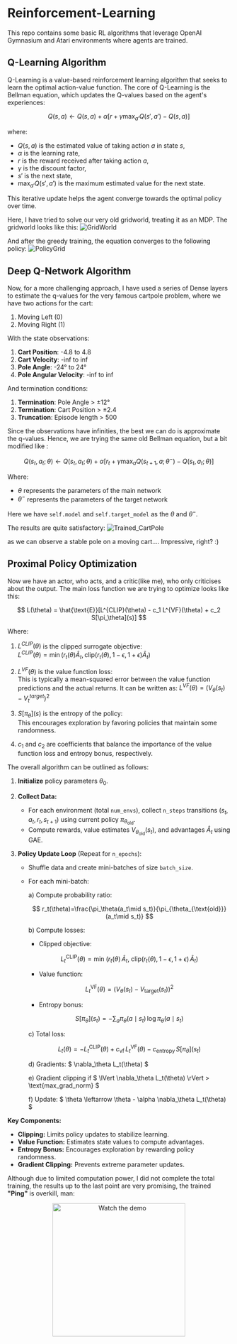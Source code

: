 # Reinforcement-Learning
This repo contains some basic RL algorithms that leverage OpenAI Gymnasium and Atari environments where agents are trained.

## Q-Learning Algorithm
Q-Learning is a value-based reinforcement learning algorithm that seeks to learn the optimal action-value function. The core of Q-Learning is the Bellman equation, which updates the Q-values based on the agent's experiences:

$$
Q(s, a) \leftarrow Q(s, a) + \alpha \left[ r + \gamma \max_{a'} Q(s', a') - Q(s, a) \right]
$$

where:
- $Q(s, a)$ is the estimated value of taking action $a$ in state $s$,
- $\alpha$ is the learning rate,
- $r$ is the reward received after taking action $a$,
- $\gamma$ is the discount factor,
- $s'$ is the next state,
- $\max_{a'} Q(s', a')$ is the maximum estimated value for the next state.

This iterative update helps the agent converge towards the optimal policy over time.

Here, I have tried to solve our very old gridworld, treating it as an MDP. The gridworld looks like this:
![GridWorld](images/gridworld.png)

And after the greedy training, the equation converges to the following policy:
![PolicyGrid](images/policy_grid.png)


## Deep Q-Network Algorithm
Now, for a more challenging approach, I have used a series of Dense layers to estimate the q-values for the very famous cartpole problem, 
where we have two actions for the cart:
1. Moving Left (0)
2. Moving Right (1)

With the state observations:
1. **Cart Position**: -4.8 to 4.8
2. **Cart Velocity**: -inf to inf
3. **Pole Angle**: -24° to 24°
4. **Pole Angular Velocity**: -inf to inf

And termination conditions:
1. **Termination**: Pole Angle > ±12°
2. **Termination**: Cart Position > ±2.4
3. **Truncation**: Episode length > 500

Since the observations have infinities, the best we can do is approximate the q-values. Hence, we are trying the same old Bellman equation, but a bit modified like :

$$
Q(s_t, a_t; \theta) \leftarrow Q(s_t, a_t; \theta) + \alpha [r_t + \gamma \max_{a} Q(s_{t+1}, a; \theta^-) - Q(s_t, a_t; \theta)]
$$  

Where:  
   - $\theta$ represents the parameters of the main network  
   - $\theta^-$ represents the parameters of the target network

Here we have `self.model` and `self.target_model` as the $\theta$ and $\theta^-$.

The results are quite satisfactory:
![Trained_CartPole](videos/cartpole_run.gif)

as we can observe a stable pole on a moving cart.... Impressive, right? :) 

## Proximal Policy Optimization
Now we have an actor, who acts, and a critic(like me), who only criticises about the output. The main loss function we are trying to optimize looks like this:

$$
   L(\theta) = \hat{\text{E}}[L^{CLIP}(\theta) - c_1 L^{VF}(\theta) + c_2 S[\pi_\theta](s)]
$$

Where:

1. $L^{CLIP}(\theta)$ is the clipped surrogate objective:  
   $L^{CLIP}(\theta) = \min(r_t(\theta)\hat{A}_t, \text{clip}(r_t(\theta), 1-\epsilon, 1+\epsilon)\hat{A}_t)$

2. $L^{VF}(\theta)$ is the value function loss:  
   This is typically a mean-squared error between the value function predictions and the actual returns. It can be written as:
   $L^{VF}(\theta) = (V_\theta(s_t) - V^{target}_t)^2$

3. $S[\pi_\theta](s)$ is the entropy of the policy:  
   This encourages exploration by favoring policies that maintain some randomness.

4. $c_1$ and $c_2$ are coefficients that balance the importance of the value function loss and entropy bonus, respectively.

The overall algorithm can be outlined as follows:

1. **Initialize** policy parameters $\theta_0$.

2. **Collect Data:**
   - For each environment (total `num_envs`), collect `n_steps` transitions $(s_t, a_t, r_t, s_{t+1})$ using current policy $\pi_{\theta_{\text{old}}}$.
   - Compute rewards, value estimates $V_{\theta_{\text{old}}}(s_t)$, and advantages $\hat{A}_t$ using GAE.

3. **Policy Update Loop** (Repeat for `n_epochs`):

   - Shuffle data and create mini-batches of size `batch_size`.

   - For each mini-batch:

     a) Compute probability ratio:

      $$
        r_t(\theta)=\frac{\pi_\theta(a_t\mid s_t)}{\pi_{\theta_{\text{old}}}(a_t\mid s_t)}
      $$

     b) Compute losses:

        - Clipped objective:

      $$
          L_t^{\mathrm{CLIP}}(\theta)
          = \min\!\big(r_t(\theta)\,\hat A_t,\ \mathrm{clip}(r_t(\theta),1-\epsilon,1+\epsilon)\,\hat A_t\big)
      $$

        - Value function:

      $$
          L_t^{\mathrm{VF}}(\theta)=\big(V_\theta(s_t)-V_{\mathrm{target}}(s_t)\big)^2
      $$

        - Entropy bonus:

      $$
          S[\pi_\theta](s_t) = -\sum_a \pi_\theta(a\mid s_t)\,\log \pi_\theta(a\mid s_t)
      $$

     c) Total loss:

      $$
        L_t(\theta) = -L_t^{\mathrm{CLIP}}(\theta) + c_{\mathrm{vf}}\,L_t^{\mathrm{VF}}(\theta) - c_{\mathrm{entropy}}\,S[\pi_\theta](s_t)
      $$

     d) Gradients: $ \nabla_\theta L_t(\theta) $

     e) Gradient clipping if $ \lVert \nabla_\theta L_t(\theta) \rVert > \text{max\_grad\_norm} $

     f) Update: $ \theta \leftarrow \theta - \alpha \nabla_\theta L_t(\theta) $

**Key Components:**
- **Clipping:** Limits policy updates to stabilize learning.
- **Value Function:** Estimates state values to compute advantages.
- **Entropy Bonus:** Encourages exploration by rewarding policy randomness.
- **Gradient Clipping:** Prevents extreme parameter updates.

Although due to limited computation power, I did not complete the total training, the results up to the last point are very promising, the trained **"Ping"** is overkill, man:

<p align="center">
  <a href="videos/ppo_pong_eval-step-0-to-step-3000.mp4">
    <img src="videos/ppo_pong_eval-step-0-to-step-3000.gif" alt="Watch the demo" width="300"/>
  </a>
</p>

